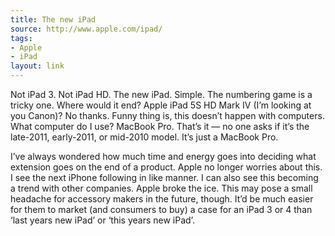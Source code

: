 ```yaml
---
title: The new iPad
source: http://www.apple.com/ipad/
tags:
- Apple
- iPad
layout: link
---
```


Not iPad 3. Not iPad HD. The new iPad. Simple. The numbering game is a tricky one. Where would it end? Apple iPad 5S HD Mark IV (I’m looking at you Canon)? No thanks. Funny thing is, this doesn’t happen with computers. What computer do I use? MacBook Pro. That’s it — no one asks if it’s the late-2011, early-2011, or mid-2010 model. It’s just a MacBook Pro.

I’ve always wondered how much time and energy goes into deciding what extension goes on the end of a product. Apple no longer worries about this. I see the next iPhone following in like manner. I can also see this becoming a trend with other companies. Apple broke the ice. This may pose a small headache for accessory makers in the future, though. It’d be much easier for them to market (and consumers to buy) a case for an iPad 3 or 4 than ‘last years new iPad’ or ‘this years new iPad’.